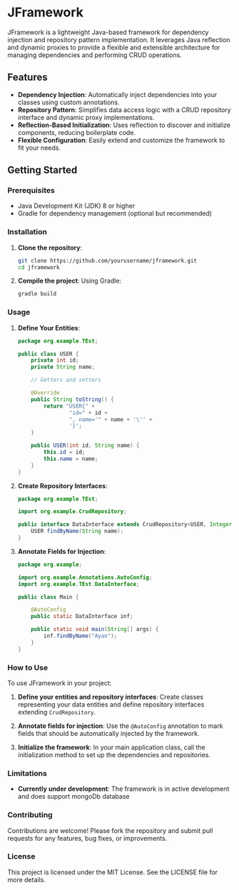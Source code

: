 # JFramework

JFramework is a lightweight Java-based framework for dependency injection and repository pattern implementation. It leverages Java reflection and dynamic proxies to provide a flexible and extensible architecture for managing dependencies and performing CRUD operations.

## Features

- **Dependency Injection**: Automatically inject dependencies into your classes using custom annotations.
- **Repository Pattern**: Simplifies data access logic with a CRUD repository interface and dynamic proxy implementations.
- **Reflection-Based Initialization**: Uses reflection to discover and initialize components, reducing boilerplate code.
- **Flexible Configuration**: Easily extend and customize the framework to fit your needs.

## Getting Started

### Prerequisites

- Java Development Kit (JDK) 8 or higher
-  Gradle for dependency management (optional but recommended)

### Installation

1. **Clone the repository**:

   ```sh
   git clone https://github.com/yourusername/jframework.git
   cd jframework
   ```

2. **Compile the project**:
   Using Gradle:
   ```sh
   gradle build
   ```

### Usage

1. **Define Your Entities**:

   ```java
   package org.example.TEst;

   public class USER {
       private int id;
       private String name;

       // Getters and setters

       @Override
       public String toString() {
           return "USER{" +
                   "id=" + id +
                   ", name='" + name + '\'' +
                   '}';
       }

       public USER(int id, String name) {
           this.id = id;
           this.name = name;
       }
   }
   ```

2. **Create Repository Interfaces**:

   ```java
   package org.example.TEst;

   import org.example.CrudRepository;

   public interface DataInterface extends CrudRepository<USER, Integer> {
       USER findByName(String name);
   }
   ```

3. **Annotate Fields for Injection**:

   ```java
   package org.example;

   import org.example.Annotations.AutoConfig;
   import org.example.TEst.DataInterface;

   public class Main {

       @AutoConfig
       public static DataInterface inf;

       public static void main(String[] args) {
           inf.findByName("Ayan");
       }
   }
   ```

### How to Use

To use JFramework in your project:

1. **Define your entities and repository interfaces**: Create classes representing your data entities and define repository interfaces extending `CrudRepository`.

2. **Annotate fields for injection**: Use the `@AutoConfig` annotation to mark fields that should be automatically injected by the framework.

3. **Initialize the framework**: In your main application class, call the initialization method to set up the dependencies and repositories.

### Limitations

- **Currently under development**: The framework is in active development and does support mongoDb database

### Contributing

Contributions are welcome! Please fork the repository and submit pull requests for any features, bug fixes, or improvements.

### License

This project is licensed under the MIT License. See the LICENSE file for more details.

